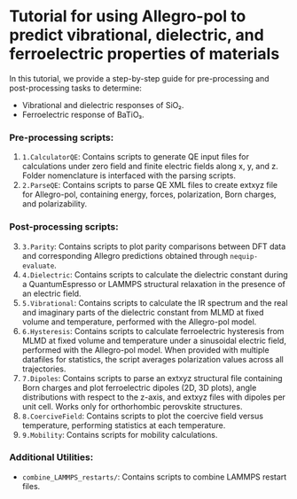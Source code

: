 # Tutorial for using Allegro-pol to predict vibrational, dielectric, and ferroelectric properties of materials

In this tutorial, we provide a step-by-step guide for pre-processing and post-processing tasks to determine:

- Vibrational and dielectric responses of SiO₂.
- Ferroelectric response of BaTiO₃.

### Pre-processing scripts:

1. `1.CalculatorQE`: Contains scripts to generate QE input files for calculations under zero field and finite electric fields along x, y, and z. Folder nomenclature is interfaced with the parsing scripts.
2. `2.ParseQE`: Contains scripts to parse QE XML files to create extxyz file for Allegro-pol, containing energy, forces, polarization, Born charges, and polarizability.

### Post-processing scripts:

3. `3.Parity`: Contains scripts to plot parity comparisons between DFT data and corresponding Allegro predictions obtained through `nequip-evaluate`.
4. `4.Dielectric`: Contains scripts to calculate the dielectric constant during a QuantumEspresso or LAMMPS structural relaxation in the presence of an electric field.
5. `5.Vibrational`: Contains scripts to calculate the IR spectrum and the real and imaginary parts of the dielectric constant from MLMD at fixed volume and temperature, performed with the Allegro-pol model.
6. `6.Hysteresis`: Contains scripts to calculate ferroelectric hysteresis from MLMD at fixed volume and temperature under a sinusoidal electric field, performed with the Allegro-pol model. When provided with multiple datafiles for statistics, the script averages polarization values across all trajectories.
7. `7.Dipoles`: Contains scripts to parse an extxyz structural file containing Born charges and plot ferroelectric dipoles (2D, 3D plots), angle distributions with respect to the z-axis, and extxyz files with dipoles per unit cell. Works only for orthorhombic perovskite structures.
8. `8.CoerciveField`: Contains scripts to plot the coercive field versus temperature, performing statistics at each temperature.
9. `9.Mobility`: Contains scripts for mobility calculations.

### Additional Utilities:

- `combine_LAMMPS_restarts/`: Contains scripts to combine LAMMPS restart files.

